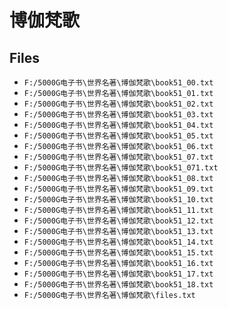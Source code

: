 # 博伽梵歌

## Files

- `F:/5000G电子书\世界名著\博伽梵歌\book51_00.txt`
- `F:/5000G电子书\世界名著\博伽梵歌\book51_01.txt`
- `F:/5000G电子书\世界名著\博伽梵歌\book51_02.txt`
- `F:/5000G电子书\世界名著\博伽梵歌\book51_03.txt`
- `F:/5000G电子书\世界名著\博伽梵歌\book51_04.txt`
- `F:/5000G电子书\世界名著\博伽梵歌\book51_05.txt`
- `F:/5000G电子书\世界名著\博伽梵歌\book51_06.txt`
- `F:/5000G电子书\世界名著\博伽梵歌\book51_07.txt`
- `F:/5000G电子书\世界名著\博伽梵歌\book51_071.txt`
- `F:/5000G电子书\世界名著\博伽梵歌\book51_08.txt`
- `F:/5000G电子书\世界名著\博伽梵歌\book51_09.txt`
- `F:/5000G电子书\世界名著\博伽梵歌\book51_10.txt`
- `F:/5000G电子书\世界名著\博伽梵歌\book51_11.txt`
- `F:/5000G电子书\世界名著\博伽梵歌\book51_12.txt`
- `F:/5000G电子书\世界名著\博伽梵歌\book51_13.txt`
- `F:/5000G电子书\世界名著\博伽梵歌\book51_14.txt`
- `F:/5000G电子书\世界名著\博伽梵歌\book51_15.txt`
- `F:/5000G电子书\世界名著\博伽梵歌\book51_16.txt`
- `F:/5000G电子书\世界名著\博伽梵歌\book51_17.txt`
- `F:/5000G电子书\世界名著\博伽梵歌\book51_18.txt`
- `F:/5000G电子书\世界名著\博伽梵歌\files.txt`
